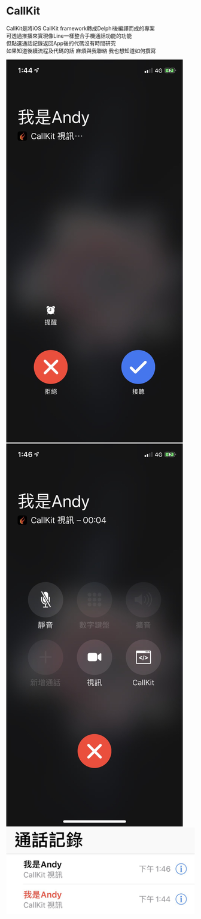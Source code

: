CallKit
=======
CallKit是將iOS CallKit framework轉成Delphi後編譯而成的專案</br>
可透過推播來實現像Line一樣整合手機通話功能的功能</br>
但點選通話記錄返回App後的代碼沒有時間研究</br>
如果知道後續流程及代碼的話 麻煩與我聯絡 我也想知道如何撰寫

<img src="https://github.com/andy424345/CallKit/blob/master/ScreenShot/IMG_3479.PNG?raw=true"/>
<img src="https://github.com/andy424345/CallKit/blob/master/ScreenShot/IMG_3480.PNG?raw=true"/>
<img src="https://github.com/andy424345/CallKit/blob/master/ScreenShot/FullSizeRender.jpg?raw=true"/>
